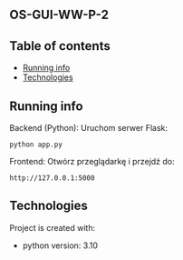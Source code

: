 ## OS-GUI-WW-P-2

## Table of contents
* [Running info](#running-info)
* [Technologies](#technologies)

## Running info
Backend (Python): Uruchom serwer Flask:
```
python app.py
```
Frontend: Otwórz przeglądarkę i przejdź do:
```
http://127.0.0.1:5000 
```
	
## Technologies
Project is created with:
* python version: 3.10